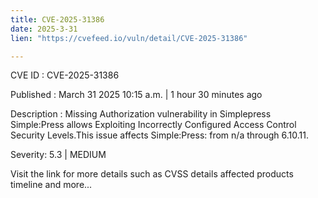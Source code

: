 ```yaml
---
title: CVE-2025-31386
date: 2025-3-31
lien: "https://cvefeed.io/vuln/detail/CVE-2025-31386"

---
```


CVE ID : CVE-2025-31386
 
Published :  March 31
2025
10:15 a.m. | 1 hour
30 minutes ago
 
Description : Missing Authorization vulnerability in Simplepress Simple:Press allows Exploiting Incorrectly Configured Access Control Security Levels.This issue affects Simple:Press: from n/a through 6.10.11.
 
Severity: 5.3 | MEDIUM
 
Visit the link for more details
such as CVSS details
affected products
timeline
and more...
